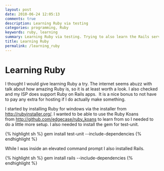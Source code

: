 ```yaml
---
layout: post
date: 2010-06-24 12:05:13
comments: true
description: Learning Ruby via testing
categories: programming, Ruby
keywords: ruby, learning
summary: Learning Ruby via testing. Trying to also learn the Rails server enivronment as well.
title: Learning Ruby
permalink: /learning_ruby
---
```


# Learning Ruby

I thought I would give learning Ruby a try. The internet seems abuzz with talk about how amazing Ruby is, so it is at least worth a look. I also checked and my ISP does support Ruby on Rails apps.  It is a nice bonus to not have to pay any extra for hosting if I do actually make something.

I started by installing Ruby for windows via the installer from <http://rubyinstaller.org/>. I wanted to be able to use the Ruby Koans from <http://github.com/edgecase/ruby_koans> to learn from so I needed to do a little more setup. I also needed to install the gem for test-unit.

{% highlight sh %}
gem install test-unit --include-dependencies
{% endhighlight %}

While I was inside an elevated command prompt I also installed Rails.

{% highlight sh %}
gem install rails --include-dependencies
{% endhighlight %}
